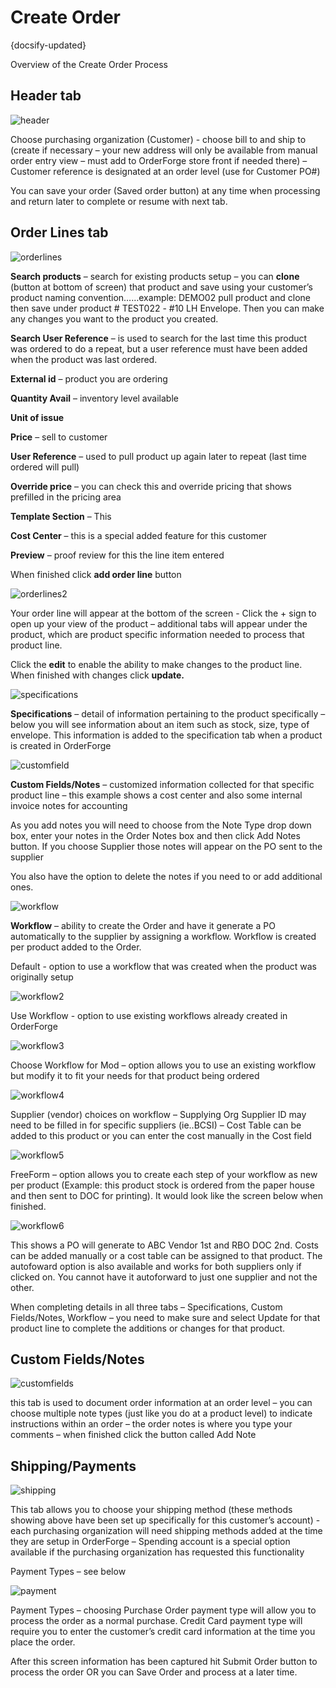 # Create Order
{docsify-updated}

Overview of the Create Order Process




## Header tab

![header](../_images/CreateOrder/CreateOrder.png)

Choose purchasing organization (Customer) - choose bill to and ship to (create if necessary – your new address will only be available from manual order entry view – must add to OrderForge store front if needed there) – Customer reference is designated at an order level (use for Customer PO#)

You can save your order (Saved order button) at any time when processing and return later to complete or resume with next tab.



## Order Lines tab
![orderlines](../_images/CreateOrder/CreateOrder1.png)

**Search products** – search for existing products setup – you can **clone** (button at bottom of screen) that product and save using your customer’s product naming convention……example: DEMO02 pull product and clone then save under product # TEST022 - #10 LH Envelope. Then you can make any changes you want to the product you created.

**Search User Reference** – is used to search for the last time this product was ordered to do a repeat, but a user reference must have been added when the product was last ordered.

**External id** – product you are ordering

**Quantity Avail** – inventory level available

**Unit of issue**

**Price** – sell to customer

**User Reference** – used to pull product up again later to repeat (last time ordered will pull)

**Override price** – you can check this and override pricing that shows prefilled in the pricing area

**Template Section** – This

**Cost Center** – this is a special added feature for this customer

**Preview** – proof review for this the line item entered

When finished click **add order line** button

![orderlines2](../_images/CreateOrder/CreateOrder2.png)

Your order line will appear at the bottom of the screen - Click the + sign to open up your view of the product – additional tabs will appear under the product, which are product specific information needed to process that product line.

Click the **edit** to enable the ability to make changes to the product line. When finished with changes click **update.**

![specifications](../_images/CreateOrder/CreateOrder3.png)

**Specifications** – detail of information pertaining to the product specifically – below you will see information about an item such as stock, size, type of envelope. This information is added to the specification tab when a product is created in OrderForge

![customfield](../_images/CreateOrder/CreateOrder4.png)

**Custom Fields/Notes** – customized information collected for that specific product line – this example shows a cost center and also some internal invoice notes for accounting

As you add notes you will need to choose from the Note Type drop down box, enter your notes in the Order Notes box and then click Add Notes button. If you choose Supplier those notes will appear on the PO sent to the supplier

You also have the option to delete the notes if you need to or add additional ones.

![workflow](../_images/CreateOrder/CreateOrder5.png)

**Workflow** – ability to create the Order and have it generate a PO automatically to the supplier by assigning a workflow. Workflow is created per product added to the Order.

Default - option to use a workflow that was created when the product was originally setup

![workflow2](../_images/CreateOrder/CreateOrder6.png)

Use Workflow - option to use existing workflows already created in OrderForge

![workflow3](../_images/CreateOrder/CreateOrder7.png)

Choose Workflow for Mod – option allows you to use an existing workflow but modify it to fit your needs for that product being ordered

![workflow4](../_images/CreateOrder/CreateOrder8.png)

Supplier (vendor) choices on workflow – Supplying Org Supplier ID may need to be filled in for specific suppliers (ie..BCSI) – Cost Table can be added to this product or you can enter the cost manually in the Cost field

![workflow5](../_images/CreateOrder/CreateOrder9.png)

FreeForm – option allows you to create each step of your workflow as new per product (Example: this product stock is ordered from the paper house and then sent to DOC for printing). It would look like the screen below when finished.

![workflow6](../_images/CreateOrder/CreateOrder10.png)

This shows a PO will generate to ABC Vendor 1st and RBO DOC 2nd. Costs can be added manually or a cost table can be assigned to that product. The autofoward option is also available and works for both suppliers only if clicked on. You cannot have it autoforward to just one supplier and not the other.

When completing details in all three tabs – Specifications, Custom Fields/Notes, Workflow – you need to make sure and select Update for that product line to complete the additions or changes for that product.


## Custom Fields/Notes
![customfields](../_images/CreateOrder/CreateOrder11.png)

this tab is used to document order information at an order level – you can choose multiple note types (just like you do at a product level) to indicate instructions within an order – the order notes is where you type your comments – when finished click the button called Add Note


## Shipping/Payments
![shipping](../_images/CreateOrder/CreateOrder12.png)

This tab allows you to choose your shipping method (these methods showing above have been set up specifically for this customer’s account) - each purchasing organization will need shipping methods added at the time they are setup in OrderForge – Spending account is a special option available if the purchasing organization has requested this functionality

Payment Types – see below

![payment](../_images/CreateOrder/CreateOrder13.png)

Payment Types – choosing Purchase Order payment type will allow you to process the order as a normal purchase. Credit Card payment type will require you to enter the customer’s credit card information at the time you place the order.

After this screen information has been captured hit Submit Order button to process the order OR you can Save Order and process at a later time.
